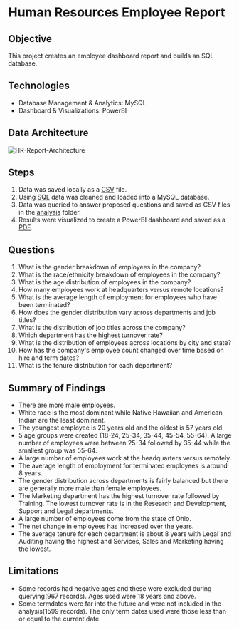 # Human Resources Employee Report
## Objective
This project creates an employee dashboard report and builds an SQL database.
## Technologies
- Database Management & Analytics: MySQL
- Dashboard & Visualizations: PowerBI
## Data Architecture
![HR-Report-Architecture](https://github.com/kpperez/HR-Employee-Report/assets/123265217/5fd02c5e-e50d-4273-b0ea-11dd734d5c76)
## Steps
1. Data was saved locally as a [CSV](https://github.com/kpperez/HR-Employee-Report/blob/main/Human%20Resources.csv) file.
2. Using [SQL](https://github.com/kpperez/HR-Employee-Report/blob/main/cleaning_analysis.sql) data was cleaned and loaded into a MySQL database.
3. Data was queried to answer proposed questions and saved as CSV files in the [analysis](https://github.com/kpperez/HR-Employee-Report/tree/main/analysis) folder.
4. Results were visualized to create a PowerBI dashboard and saved as a [PDF](https://github.com/kpperez/HR-Employee-Report/blob/main/hr_project.pdf).
## Questions 
1. What is the gender breakdown of employees in the company?
2. What is the race/ethnicity breakdown of employees in the company?
3. What is the age distribution of employees in the company?
4. How many employees work at headquarters versus remote locations?
5. What is the average length of employment for employees who have been terminated?
6. How does the gender distribution vary across departments and job titles?
7. What is the distribution of job titles across the company?
8. Which department has the highest turnover rate?
9. What is the distribution of employees across locations by city and state?
10. How has the company's employee count changed over time based on hire and term dates?
11. What is the tenure distribution for each department?
## Summary of Findings 
- There are more male employees.
- White race is the most dominant while Native Hawaiian and American Indian are the least dominant.
- The youngest employee is 20 years old and the oldest is 57 years old.
- 5 age groups were created (18-24, 25-34, 35-44, 45-54, 55-64). A large number of employees were between 25-34 followed by 35-44 while the smallest group was 55-64.
- A large number of employees work at the headquarters versus remotely.
- The average length of employment for terminated employees is around 8 years.
- The gender distribution across departments is fairly balanced but there are generally more male than female employees.
- The Marketing department has the highest turnover rate followed by Training. The lowest turnover rate is in the Research and Development, Support and Legal departments.
- A large number of employees come from the state of Ohio.
- The net change in employees has increased over the years.
- The average tenure for each department is about 8 years with Legal and Auditing having the highest and Services, Sales and Marketing having the lowest.
## Limitations
- Some records had negative ages and these were excluded during querying(967 records). Ages used were 18 years and above.
- Some termdates were far into the future and were not included in the analysis(1599 records). The only term dates used were those less than or equal to the current date.
